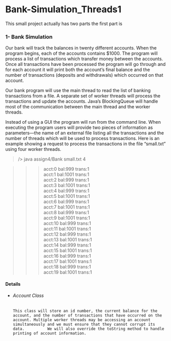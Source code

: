 # Bank-Simulation_Threads1
This small project actually has two parts the first part is
### 1- Bank Simulation
Our bank will track the balances in twenty different accounts. When the program begins, each of the accounts contains $1000. The program will process a list of transactions which transfer money between the accounts. Once all transactions have been processed the program will go through and for each account it will print both the account’s final balance and the number of transactions (deposits and withdrawals) which occurred on that account.

Our bank program will use the main thread to read the list of banking transactions from a file. A separate set of worker threads will process the transactions and update the accounts. Java’s BlockingQueue will handle most of the communication between the main thread and the worker threads.

Instead of using a GUI the program will run from the command line. When executing the program users will provide two pieces of information as parameters—the name of an external file listing all the transactions and the number of threads which will be used to process transactions. Here is an example showing a request to process the transactions in the file “small.txt” using four worker threads.

  >/> java assign4/Bank small.txt 4
  
 >>> acct:0 bal:999 trans:1 <br /> acct:1 bal:1001 trans:1 <br /> acct:2 bal:999 trans:1 <br /> acct:3 bal:1001 trans:1 <br /> acct:4 bal:999 trans:1 <br /> acct:5 bal:1001 trans:1 <br /> acct:6 bal:999 trans:1 <br /> acct:7 bal:1001 trans:1 <br /> acct:8 bal:999 trans:1 <br /> acct:9 bal:1001 trans:1 <br /> acct:10 bal:999 trans:1 <br /> acct:11 bal:1001 trans:1 <br /> acct:12 bal:999 trans:1 <br /> acct:13 bal:1001 trans:1 <br /> acct:14 bal:999 trans:1 <br /> acct:15 bal:1001 trans:1 <br /> acct:16 bal:999 trans:1 <br /> acct:17 bal:1001 trans:1 <br /> acct:18 bal:999 trans:1 <br /> acct:19 bal:1001 trans:1 <br />
 #### Details
 - ###### Account Class
       This class will store an id number, the current balance for the account, and the number of transactions that have occurred on the          account. Multiple worker threads may be accessing an account simultaneously and we must ensure that they cannot corrupt its data.          We will also override the toString method to handle printing of account information.
